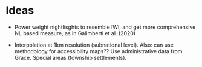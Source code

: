 # Ideas

- Power weight nightlisghts to resemble IWI, and get more comprehensive NL based measure, as in Galimberti et al. (2020)

- Interpolation at 1km resolution (subnational level). Also: can use methodology for accessibility maps?? Use administrative data from Grace. Special areas (township settlements).